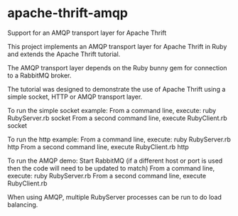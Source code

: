 apache-thrift-amqp
==================

Support for an AMQP transport layer for Apache Thrift


This project implements an AMQP transport layer for Apache Thrift in Ruby and
extends the Apache Thrift tutorial.

The AMQP transport layer depends on the Ruby bunny gem for connection to a RabbitMQ broker.

The tutorial was designed to demonstrate the use of Apache Thrift using a
simple socket, HTTP or AMQP transport layer.

To run the simple socket example:
From a command line, execute: ruby RubyServer.rb socket
From a second command line, execute RubyClient.rb socket

To run the http example:
From a command line, execute: ruby RubyServer.rb http
From a second command line, execute RubyClient.rb http

To run the AMQP demo:
Start RabbitMQ (if a different host or port is used then the code will need to be updated to match)
From a command line, execute: ruby RubyServer.rb
From a second command line, execute RubyClient.rb


When using AMQP, multiple RubyServer processes can be run to do load balancing.


